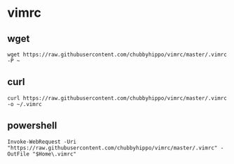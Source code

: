 # vimrc
## wget
```
wget https://raw.githubusercontent.com/chubbyhippo/vimrc/master/.vimrc -P ~
```
## curl
```
curl https://raw.githubusercontent.com/chubbyhippo/vimrc/master/.vimrc -o ~/.vimrc
```
## powershell
```
Invoke-WebRequest -Uri "https://raw.githubusercontent.com/chubbyhippo/vimrc/master/.vimrc" -OutFile "$Home\.vimrc"
```
